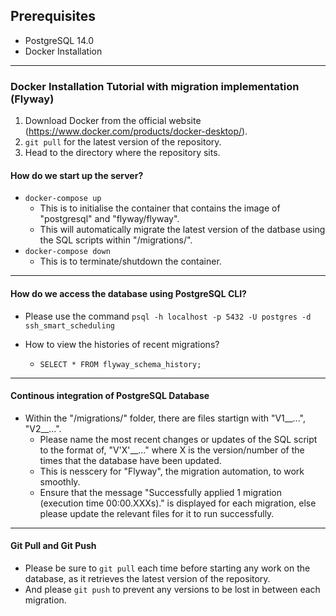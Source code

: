 ## Prerequisites
- PostgreSQL 14.0
- Docker Installation

___

### Docker Installation Tutorial with migration implementation (Flyway)
1. Download Docker from the official website (https://www.docker.com/products/docker-desktop/).
2. `git pull` for the latest version of the repository.
3. Head to the directory where the repository sits.

#### How do we start up the server?
- `docker-compose up`
  - This is to initialise the container that contains the image of "postgresql" and "flyway/flyway".
  - This will automatically migrate the latest version of the datbase using the SQL scripts within "/migrations/".
- `docker-compose down`
  - This is to terminate/shutdown the container.
___

#### How do we access the database using PostgreSQL CLI?
- Please use the command `psql -h localhost -p 5432 -U postgres -d ssh_smart_scheduling`

- How to view the histories of recent migrations?
  - `SELECT * FROM flyway_schema_history;`
___
#### Continous integration of PostgreSQL Database
- Within the "/migrations/" folder, there are files startign with "V1__...", "V2__...".
  - Please name the most recent changes or updates of the SQL script to the format of, "V'X'__..." where X is the version/number of the times that the database have been updated.
  - This is nesscery for "Flyway", the migration automation, to work smoothly.
  - Ensure that the message "Successfully applied 1 migration (execution time 00:00.XXXs)." is displayed for each migration, else please update the relevant files for it to run successfully.
___
#### Git Pull and Git Push
- Please be sure to `git pull` each time before starting any work on the database, as it retrieves the latest version of the repository.
- And please `git push` to prevent any versions to be lost in between each migration.
